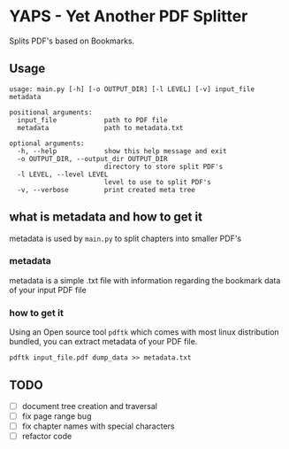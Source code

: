 # YAPS - Yet Another PDF Splitter

Splits PDF's based on Bookmarks.

## Usage

```shell
usage: main.py [-h] [-o OUTPUT_DIR] [-l LEVEL] [-v] input_file metadata

positional arguments:
  input_file            path to PDF file
  metadata              path to metadata.txt

optional arguments:
  -h, --help            show this help message and exit
  -o OUTPUT_DIR, --output_dir OUTPUT_DIR
                        directory to store split PDF's
  -l LEVEL, --level LEVEL
                        level to use to split PDF's
  -v, --verbose         print created meta tree
```

## what is metadata and how to get it

metadata is used by `main.py` to split chapters into smaller PDF's

### metadata

metadata is a simple .txt file with information regarding the bookmark data of your input PDF file

### how to get it

Using an Open source tool `pdftk` which comes with most linux distribution bundled, you can extract metadata 
of your PDF file.

```
pdftk input_file.pdf dump_data >> metadata.txt
```

## TODO 

- [ ] document tree creation and traversal
- [ ] fix page range bug
- [ ] fix chapter names with special characters
- [ ] refactor code 